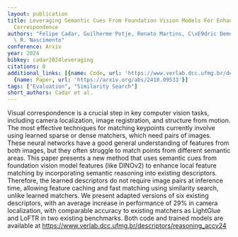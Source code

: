 ```yaml
---
layout: publication
title: Leveraging Semantic Cues From Foundation Vision Models For Enhanced Local Feature
  Correspondence
authors: "Felipe Cadar, Guilherme Potje, Renato Martins, C\xE9dric Demonceaux, Erickson\
  \ R. Nascimento"
conference: Arxiv
year: 2024
bibkey: cadar2024leveraging
citations: 0
additional_links: [{name: Code, url: 'https://www.verlab.dcc.ufmg.br/descriptors/reasoning_accv24'},
  {name: Paper, url: 'https://arxiv.org/abs/2410.09533'}]
tags: ["Evaluation", "Similarity Search"]
short_authors: Cadar et al.
---
```

Visual correspondence is a crucial step in key computer vision tasks,
including camera localization, image registration, and structure from motion.
The most effective techniques for matching keypoints currently involve using
learned sparse or dense matchers, which need pairs of images. These neural
networks have a good general understanding of features from both images, but
they often struggle to match points from different semantic areas. This paper
presents a new method that uses semantic cues from foundation vision model
features (like DINOv2) to enhance local feature matching by incorporating
semantic reasoning into existing descriptors. Therefore, the learned
descriptors do not require image pairs at inference time, allowing feature
caching and fast matching using similarity search, unlike learned matchers. We
present adapted versions of six existing descriptors, with an average increase
in performance of 29% in camera localization, with comparable accuracy to
existing matchers as LightGlue and LoFTR in two existing benchmarks. Both code
and trained models are available at
https://www.verlab.dcc.ufmg.br/descriptors/reasoning_accv24
